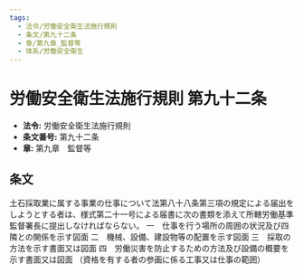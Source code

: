 ```yaml
---
tags:
  - 法令/労働安全衛生法施行規則
  - 条文/第九十二条
  - 章/第九章_監督等
  - 体系/労働安全衛生
---
```

# 労働安全衛生法施行規則 第九十二条

- **法令:** 労働安全衛生法施行規則
- **条文番号:** 第九十二条
- **章:** 第九章　監督等

## 条文
土石採取業に属する事業の仕事について法第八十八条第三項の規定による届出をしようとする者は、様式第二十一号による届書に次の書類を添えて所轄労働基準監督署長に提出しなければならない。
一　仕事を行う場所の周囲の状況及び四隣との関係を示す図面
二　機械、設備、建設物等の配置を示す図面
三　採取の方法を示す書面又は図面
四　労働災害を防止するための方法及び設備の概要を示す書面又は図面
（資格を有する者の参画に係る工事又は仕事の範囲）

